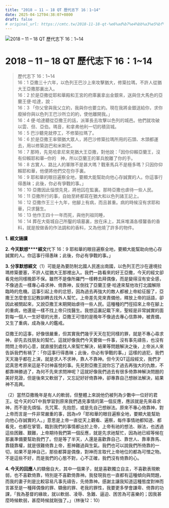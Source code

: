 ```yaml
---
title: "2018 – 11 – 18 QT 歷代志下 16：1~14"
date: 2025-04-12T04:38:07+0800
draft: false
# original_url: https://cmtc.tw/2018-11-18-qt-%e6%ad%b7%e4%bb%a3%e5%bf%97%e4%b8%8b-16%ef%bc%9a114
---
```


![2018 – 11 – 18 QT 歷代志下 16：1\~14](/images/qt.jpg   "2018 – 11 – 18 QT 歷代志下 16：1\~14")

# 2018 – 11 – 18 QT 歷代志下 16：1\~14

> 歷代志下 16：1\~14  
> 16：1 亞撒三十六年，以色列王巴沙上來攻擊猶大，修築拉瑪，不許人從猶大王亞撒那裏出入。  
> 16：2 於是亞撒從耶和華殿和王宮的府庫裏拿出金銀來，送與住大馬色的亞蘭王便‧哈達，說：  
> 16：3 「你父曾與我父立約，我與你也要立約。現在我將金銀送給你，求你廢掉你與以色列王巴沙所立的約，使他離開我。」  
> 16：4 便‧哈達聽從亞撒王的話，派軍長去攻擊以色列的城邑。他們就攻破以雲、但、亞伯。瑪音，和拿弗他利一切的積貨城。  
> 16：5 巴沙聽見就停工，不修築拉瑪了。  
> 16：6 於是亞撒王率領猶大眾人，將巴沙修築拉瑪所用的石頭、木頭都運去，用以修築迦巴和米斯巴。  
> 16：7 那時，先見哈拿尼來見猶大王亞撒，對他說：「因你仰賴亞蘭王，沒有仰賴耶和華─你的　神，所以亞蘭王的軍兵脫離了你的手。  
> 16：8 古實人、路比人的軍隊不是甚大嗎？戰車馬兵不是極多嗎？只因你仰賴耶和華，他便將他們交在你手裏。  
> 16：9 耶和華的眼目遍察全地，要顯大能幫助向他心存誠實的人。你這事行得愚昧；此後，你必有爭戰的事。」  
> 16：10 亞撒因此惱恨先見，將他囚在監裏。那時亞撒也虐待一些人民。  
> 16：11 亞撒所行的事，自始至終都寫在猶大和以色列諸王記上。  
> 16：12 亞撒作王三十九年，他腳上有病，而且甚重。病的時候沒有求耶和華，只求醫生。  
> 16：13 他作王四十一年而死，與他列祖同睡，  
> 16：14 葬在大衛城自己所鑿的墳墓裏，放在床上，其床堆滿各樣馨香的香料，就是按做香的作法調和的香料，又為他燒了許多的物件。

**1.** **經文誦讀**

**2. 今天默想****經文**代下 16：9 耶和華的眼目遍察全地，要顯大能幫助向他心存誠實的人。你這事行得愚昧；此後，你必有爭戰的事。」

**3. 分享默想經文**（1）可能是為要防制北國人民進出南國，以色列王巴沙在邊境拉瑪修築要塞，不許人從猶大王那裡出入。我們一路看來的好王亞撒，今天的經文卻看見他同樣晚節不保。雖然不是像所羅門一樣轉去拜偶像，而是變得沒有安全感，不像過去一樣專心尋求神、倚靠神，反倒找了亞蘭王便‧哈達來幫他攻打北國解除臨時的危機。這事引起上帝的忿怒，因為過去再強大的敵人都被上帝給征服了，亞撒王怎麼會忘記教訓轉去找外人幫忙。上帝差先見來責備他，釋放上帝的話語，卻因此被關起來，又說亞撒王末期開始虐待一些人民。這種種的門徑招來上帝在腳上的重病，他還是一樣不找上帝只找醫生。我想這裏記載下來，聖經是非常誠實的面對每一個人一生好壞的光景，亞撒王可惜的是晚年不像過去專心信靠神，被責備，又生了重病，成為後人的鑑戒。

亞撒王的這事，好像很嚴重，但其實我們幾乎天天在犯同樣的罪，就是不專心尋求神，卻先去找朋友的幫忙。這就好像我們今天要做一件事，沒有事先禱告，也沒有問問上帝的心意，就直接到處找人來幫忙解決，結果等問題解決之後，上帝派人來告訴我們有禍了：「你這事行得愚昧；此後，你必有爭戰的事。」這樣的過犯，我們天天幾乎都在上演，就是求人不求神，靠人不靠神。但今天QT這段經文，我們才認真思考原來這是不討神喜悅的事。先見對亞撒王說你忘了過去再強大的仇敵，不都靠神勝過了，為何不先來求問神呢？這就好像我們過去有很多倚靠神解決問題的美好見證，但是後來又軟弱了，又忘記好好倚靠神，卻專靠自己想辦法解決，結果神不高興。

（2）當然亞撒晚年是有人的軟弱，但整體上來說他仍被列為少數中一位好的君王。從今天的QT中我學習到原來我們遇見事情的第一個反應，應該就是先來尋求神，而不是先煩惱、先咒罵、先抱怨，或是先自己想辦法。原來不專心倚靠神，對上帝而言是一件非常嚴重的事，因為v9「耶和華的眼目遍察全地，要顯大能幫助向他心存誠實的人。」意思是上帝一直從天上觀看、遍察，每件事情祂都知道、都看見，也都在掌管。臨到我們的事情都出於上帝，上帝有祂的想法、辦法，也透過這些困難、艱難，上帝期待我們第一個反應，就是先求祂幫忙，因為祂已經等候在那裏準備要幫助我們了。但是等了半天，人還是喜歡靠自己、靠世人、靠車靠馬、靠錢靠權，就是很難倚靠上帝，惹神難過與生氣。我們也可以說我們所倚靠的一切，如果不是神自己，那些都算是偶像，對神而言取代上帝地位的都為可憎之物。不是這些不好，而是我們的心態不對，心不正確，我們沒有倚靠的心。

**4. 今天的回應**人的驕傲自大，其中一個果子，就是喜歡獨立自主，不喜歡表現軟弱，也不喜歡倚靠，特別是不喜歡倚靠神。我發現我也一直都有這種傾向與問題，而我的妻子則是比較容易凡事先禱告，先倚靠神。感謝主讓我知道這種態度對神而言甚至是一種拜偶像的罪、驕傲的罪、老我的罪性，我要更多學會謙卑、倚靠的功課，「我為基督的緣故，就以軟弱、凌辱、急難、逼迫、困苦為可喜樂的；因我甚麼時候軟弱，甚麼時候就剛強了。」（林後12：10）